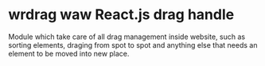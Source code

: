 # wrdrag waw React.js drag handle
Module which take care of all drag management inside website, such as sorting elements, draging from spot to spot and anything else that needs an element to be moved into new place.
